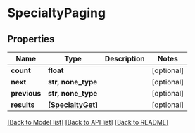 # SpecialtyPaging


## Properties
Name | Type | Description | Notes
------------ | ------------- | ------------- | -------------
**count** | **float** |  | [optional] 
**next** | **str, none_type** |  | [optional] 
**previous** | **str, none_type** |  | [optional] 
**results** | [**[SpecialtyGet]**](SpecialtyGet.md) |  | [optional] 

[[Back to Model list]](../README.md#documentation-for-models) [[Back to API list]](../README.md#documentation-for-api-endpoints) [[Back to README]](../README.md)


